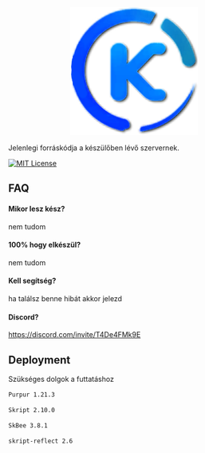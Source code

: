 <p align="center">
  <img width="256" height="256" src="kockacraft.png">

Jelenlegi forráskódja a készülőben lévő szervernek.

[![MIT License](https://img.shields.io/badge/License-MIT-green.svg)](https://choosealicense.com/licenses/mit/)


## FAQ

#### Mikor lesz kész?

nem tudom

#### 100% hogy elkészül?

nem tudom

#### Kell segítség?

ha találsz benne hibát akkor jelezd

#### Discord?

https://discord.com/invite/T4De4FMk9E


## Deployment

Szükséges dolgok a futtatáshoz

```bash
Purpur 1.21.3
```
```bash
Skript 2.10.0
```
```bash
SkBee 3.8.1
```
```bash
skript-reflect 2.6
```

